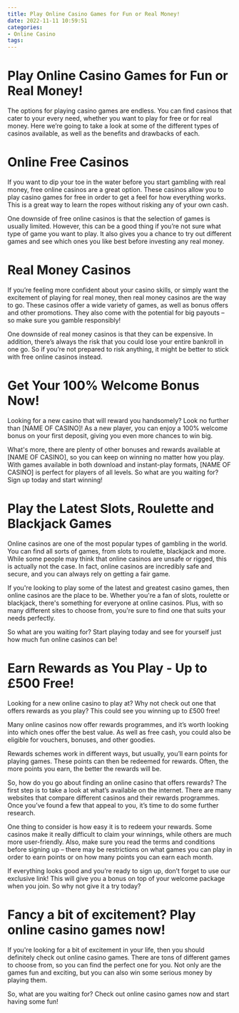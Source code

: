 ```yaml
---
title: Play Online Casino Games for Fun or Real Money!
date: 2022-11-11 10:59:51
categories:
- Online Casino
tags:
---
```



#  Play Online Casino Games for Fun or Real Money!

The options for playing casino games are endless. You can find casinos that cater to your every need, whether you want to play for free or for real money. Here we’re going to take a look at some of the different types of casinos available, as well as the benefits and drawbacks of each.

# Online Free Casinos

If you want to dip your toe in the water before you start gambling with real money, free online casinos are a great option. These casinos allow you to play casino games for free in order to get a feel for how everything works. This is a great way to learn the ropes without risking any of your own cash.

One downside of free online casinos is that the selection of games is usually limited. However, this can be a good thing if you’re not sure what type of game you want to play. It also gives you a chance to try out different games and see which ones you like best before investing any real money.

# Real Money Casinos

If you’re feeling more confident about your casino skills, or simply want the excitement of playing for real money, then real money casinos are the way to go. These casinos offer a wide variety of games, as well as bonus offers and other promotions. They also come with the potential for big payouts – so make sure you gamble responsibly!

One downside of real money casinos is that they can be expensive. In addition, there’s always the risk that you could lose your entire bankroll in one go. So if you’re not prepared to risk anything, it might be better to stick with free online casinos instead.

#  Get Your 100% Welcome Bonus Now!

Looking for a new casino that will reward you handsomely? Look no further than [NAME OF CASINO]! As a new player, you can enjoy a 100% welcome bonus on your first deposit, giving you even more chances to win big.

What's more, there are plenty of other bonuses and rewards available at [NAME OF CASINO], so you can keep on winning no matter how you play. With games available in both download and instant-play formats, [NAME OF CASINO] is perfect for players of all levels. So what are you waiting for? Sign up today and start winning!

#  Play the Latest Slots, Roulette and Blackjack Games

Online casinos are one of the most popular types of gambling in the world. You can find all sorts of games, from slots to roulette, blackjack and more. While some people may think that online casinos are unsafe or rigged, this is actually not the case. In fact, online casinos are incredibly safe and secure, and you can always rely on getting a fair game.

If you're looking to play some of the latest and greatest casino games, then online casinos are the place to be. Whether you're a fan of slots, roulette or blackjack, there's something for everyone at online casinos. Plus, with so many different sites to choose from, you're sure to find one that suits your needs perfectly.

So what are you waiting for? Start playing today and see for yourself just how much fun online casinos can be!

#  Earn Rewards as You Play - Up to £500 Free!

Looking for a new online casino to play at? Why not check out one that offers rewards as you play? This could see you winning up to £500 free!

Many online casinos now offer rewards programmes, and it’s worth looking into which ones offer the best value. As well as free cash, you could also be eligible for vouchers, bonuses, and other goodies.

Rewards schemes work in different ways, but usually, you’ll earn points for playing games. These points can then be redeemed for rewards. Often, the more points you earn, the better the rewards will be.

So, how do you go about finding an online casino that offers rewards? The first step is to take a look at what’s available on the internet. There are many websites that compare different casinos and their rewards programmes. Once you’ve found a few that appeal to you, it’s time to do some further research.

One thing to consider is how easy it is to redeem your rewards. Some casinos make it really difficult to claim your winnings, while others are much more user-friendly. Also, make sure you read the terms and conditions before signing up – there may be restrictions on what games you can play in order to earn points or on how many points you can earn each month.

If everything looks good and you’re ready to sign up, don’t forget to use our exclusive link! This will give you a bonus on top of your welcome package when you join. So why not give it a try today?

#  Fancy a bit of excitement? Play online casino games now!

If you're looking for a bit of excitement in your life, then you should definitely check out online casino games. There are tons of different games to choose from, so you can find the perfect one for you. Not only are the games fun and exciting, but you can also win some serious money by playing them.

So, what are you waiting for? Check out online casino games now and start having some fun!